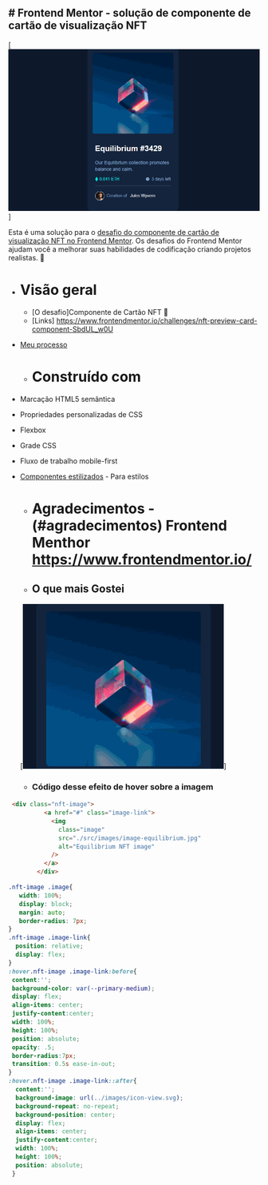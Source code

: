 ## # Frontend Mentor - solução de componente de cartão de visualização NFT
   
[
  <img src="src/images/gif-nft.gif">
]



Esta é uma solução para o [desafio do componente de cartão de visualização NFT no Frontend Mentor](https://www.frontendmentor.io/challenges/nft-preview-card-component-SbdUL_w0U). Os desafios do Frontend Mentor ajudam você a melhorar suas habilidades de codificação criando projetos realistas.
🚀


- # Visão geral
  - [O desafio]Componente de  Cartão NFT 🎯
  - [Links] https://www.frontendmentor.io/challenges/nft-preview-card-component-SbdUL_w0U
- [Meu processo](#meu-processo)
  - # Construído com
- Marcação HTML5 semântica
- Propriedades personalizadas de CSS
- Flexbox
- Grade CSS
- Fluxo de trabalho mobile-first

- [Componentes estilizados](https://styled-components.com/) - Para estilos
    - # Agradecimentos - (#agradecimentos) Frontend Menthor https://www.frontendmentor.io/

  - ## O que mais Gostei
   [<img src="src/images/gif-nft-hover.gif">]

   - ### Código desse efeito de hover sobre a imagem
```html
 <div class="nft-image">
          <a href="#" class="image-link">
            <img
              class="image"
              src="./src/images/image-equilibrium.jpg"
              alt="Equilibrium NFT image"
            />
          </a>
        </div>
```
``` css
.nft-image .image{
   width: 100%;
   display: block;
   margin: auto;
   border-radius: 7px;
}
.nft-image .image-link{
  position: relative;
  display: flex;
}
:hover.nft-image .image-link:before{
 content:'';
 background-color: var(--primary-medium);
 display: flex;
 align-items: center;
 justify-content:center;
 width: 100%;
 height: 100%;
 position: absolute;
 opacity: .5;
 border-radius:7px;
 transition: 0.5s ease-in-out;
}
:hover.nft-image .image-link::after{
  content:'';
  background-image: url(../images/icon-view.svg);
  background-repeat: no-repeat;
  background-position: center;
  display: flex;
  align-items: center;
  justify-content:center;
  width: 100%;
  height: 100%;
  position: absolute;
 }
```
